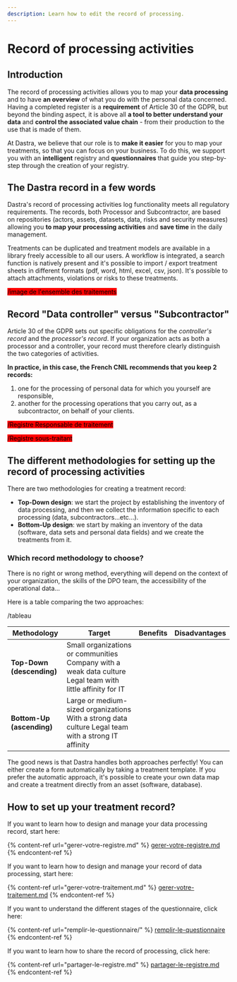 ```yaml
---
description: Learn how to edit the record of processing.
---
```


# Record of processing activities

## Introduction

The record of processing activities allows you to map your **data processing** and to have **an overview** of what you do with the personal data concerned. Having a completed register is a **requirement** of Article 30 of the GDPR, but beyond the binding aspect, it is above all **a tool to better understand your data** and **control the associated value chain** - from their production to the use that is made of them.

At Dastra, we believe that our role is to **make it easier** for you to map your treatments, so that you can focus on your business. To do this, we support you with an **intelligent** registry and **questionnaires** that guide you step-by-step through the creation of your registry.

## The Dastra record in a few words

Dastra's record of processing activities log functionality meets all regulatory requirements. The records, both Processor and Subcontractor, are based on repositories (actors, assets, datasets, data, risks and security measures) allowing you **to map your processing activities** and **save time** in the daily management.

Treatments can be duplicated and treatment models are available in a library freely accessible to all our users. A workflow is integrated, a search function is natively present and it's possible to import / export treatment sheets in different formats (pdf, word, html, excel, csv, json). It's possible to attach attachments, violations or risks to these treatments.

<mark style="background-color:red;">/image de l'ensemble des traitements</mark>

## Record "Data controller" versus "Subcontractor"

Article 30 of the GDPR sets out specific obligations for the _controller's record_ and the _processor's record_. If your organization acts as both a processor and a controller, your record must therefore clearly distinguish the two categories of activities.

**In practice, in this case, the French CNIL recommends that you keep 2 records:**

1. one for the processing of personal data for which you yourself are responsible,
2. another for the processing operations that you carry out, as a subcontractor, on behalf of your clients.

<mark style="background-color:red;">/Registre Responsable de traitement</mark>

<mark style="background-color:red;">/Registre sous-traitant</mark>

## The different methodologies for setting up the record of processing activities

There are two methodologies for creating a treatment record:

* **Top-Down design**: we start the project by establishing the inventory of data processing, and then we collect the information specific to each processing (data, subcontractors...etc...).
* **Bottom-Up design**: we start by making an inventory of the data (software, data sets and personal data fields) and we create the treatments from it.

### Which record methodology to choose?

There is no right or wrong method, everything will depend on the context of your organization, the skills of the DPO team, the accessibility of the operational data...

Here is a table comparing the two approaches:

/tableau

| Methodology               | Target                                                                                                     | Benefits | Disadvantages |
| ------------------------- | ---------------------------------------------------------------------------------------------------------- | -------- | ------------- |
| **Top-Down (descending)** | Small organizations or communities Company with a weak data culture Legal team with little affinity for IT |          |               |
| **Bottom-Up (ascending)** | Large or medium-sized organizations With a strong data culture Legal team with a strong IT affinity        |          |               |

The good news is that Dastra handles both approaches perfectly! You can either create a form automatically by taking a treatment template. If you prefer the automatic approach, it's possible to create your own data map and create a treatment directly from an asset (software, database).

## How to set up your treatment record?

If you want to learn how to design and manage your data processing record, start here:

{% content-ref url="gerer-votre-registre.md" %}
[gerer-votre-registre.md](gerer-votre-registre.md)
{% endcontent-ref %}

If you want to learn how to design and manage your record of data processing, start here:

{% content-ref url="gerer-votre-traitement.md" %}
[gerer-votre-traitement.md](gerer-votre-traitement.md)
{% endcontent-ref %}

If you want to understand the different stages of the questionnaire, click here:

{% content-ref url="remplir-le-questionnaire/" %}
[remplir-le-questionnaire](remplir-le-questionnaire/)
{% endcontent-ref %}

If you want to learn how to share the record of processing, click here:

{% content-ref url="partager-le-registre.md" %}
[partager-le-registre.md](partager-le-registre.md)
{% endcontent-ref %}

